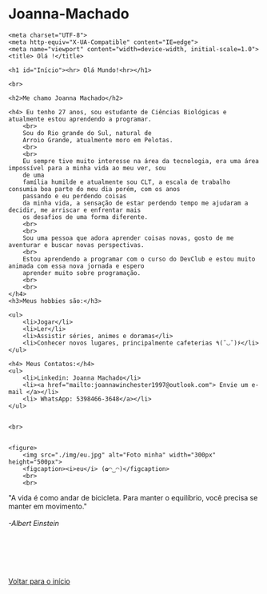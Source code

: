 # Joanna-Machado
<!DOCTYPE html>
<html lang="pt-br">

<head>

    <meta charset="UTF-8">
    <meta http-equiv="X-UA-Compatible" content="IE=edge">
    <meta name="viewport" content="width=device-width, initial-scale=1.0">
    <title> Olá !</title>
</head>

<body>

    <h1 id="Início"><hr> Olá Mundo!<hr></h1>
    
    <br>

    <h2>Me chamo Joanna Machado</h2>

    <h4> Eu tenho 27 anos, sou estudante de Ciências Biológicas e atualmente estou aprendendo a programar.
        <br>
        Sou do Rio grande do Sul, natural de
        Arroio Grande, atualmente moro em Pelotas.
        <br>
        <br>
        Eu sempre tive muito interesse na área da tecnologia, era uma área impossível para a minha vida ao meu ver, sou
        de uma
        família humilde e atualmente sou CLT, a escala de trabalho consumia boa parte do meu dia porém, com os anos
        passando e eu perdendo coisas
        da minha vida, a sensação de estar perdendo tempo me ajudaram a decidir, me arriscar e enfrentar mais
        os desafios de uma forma diferente.
        <br>
        <br>
        Sou uma pessoa que adora aprender coisas novas, gosto de me aventurar e buscar novas perspectivas.
        <br>
        Estou aprendendo a programar com o curso do DevClub e estou muito animada com essa nova jornada e espero
        aprender muito sobre programação.
        <br>
        <br>
    </h4>
    <h3>Meus hobbies são:</h3>

    <ul>
        <li>Jogar</li>
        <li>Ler</li>
        <li>Assistir séries, animes e doramas</li>
        <li>Conhecer novos lugares, principalmente cafeterias ٩(˘◡˘)۶</li>
    </ul>

    <h4> Meus Contatos:</h4>
    <ul>
        <li>Linkedin: Joanna Machado</li>
        <li><a href="mailto:joannawinchester1997@outlook.com"> Envie um e-mail </a></li>
        <li> WhatsApp: 5398466-3648</a></li>
    </ul>


    <br>


    <figure>
        <img src="./img/eu.jpg" alt="Foto minha" width="300px" height="500px">
        <figcaption><i>eu</i> (✿◠‿◠)</figcaption>
        <br>
        <br>

<h7> "A vida é como andar de bicicleta. Para manter o equilíbrio, você precisa se manter em movimento." <i>
    <br><br>-Albert Einstein</i></h7>

<br>
<br>
<br>
<br>
<br>
<a href="#Início">Voltar para o início</a>

</body>


</html>
